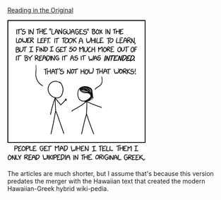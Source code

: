 [Reading in the Original](https://xkcd.com/2168)

![Reading in the Original](./random_comic.png)

The articles are much shorter, but I assume that's because this version predates the merger with the Hawaiian text that created the modern Hawaiian-Greek hybrid wiki-pedia.

